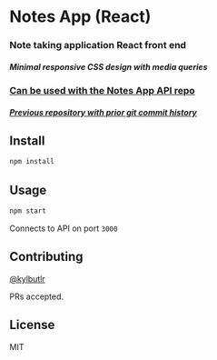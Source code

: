 # Notes App (React)
### Note taking application React front end
##### Minimal responsive CSS design with media queries
### [Can be used with the Notes App API repo](https://github.com/kylbutlr/notes-app-api)
##### [Previous repository with prior git commit history](https://github.com/kylbutlr/notes-app)

## Install

```bash
npm install
```

## Usage

```bash
npm start
```

Connects to API on port `3000`

## Contributing

[@kylbutlr](https://github.com/kylbutlr)

PRs accepted.

## License

MIT
